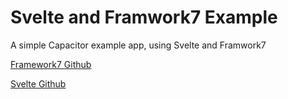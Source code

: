 # Svelte and Framwork7 Example
A simple Capacitor example app, using Svelte and Framwork7
<br/>

[Framework7 Github](https://github.com/framework7io/framework7/)

[Svelte Github](https://github.com/sveltejs/svelte)
